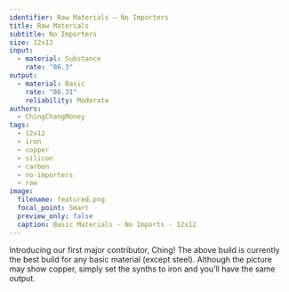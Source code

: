 ```yaml
---
identifier: Raw Materials – No Importers
title: Raw Materials
subtitle: No Importers
size: 12x12
input:
  - material: Substance
    rate: "86.3"
output:
  - material: Basic
    rate: "86.31"
    reliability: Moderate
authors:
  - ChingChangMoney
tags:
  - 12x12
  - iron
  - copper
  - silicon
  - carbon
  - no-importers
  - raw
image:
  filename: featured.png
  focal_point: Smart
  preview_only: false
  caption: Basic Materials - No Imports - 12x12
---
```

Introducing our first major contributor, Ching! The above build is currently the best build for any basic material (except steel). Although the picture may show copper, simply set the synths to iron and you’ll have the same output.